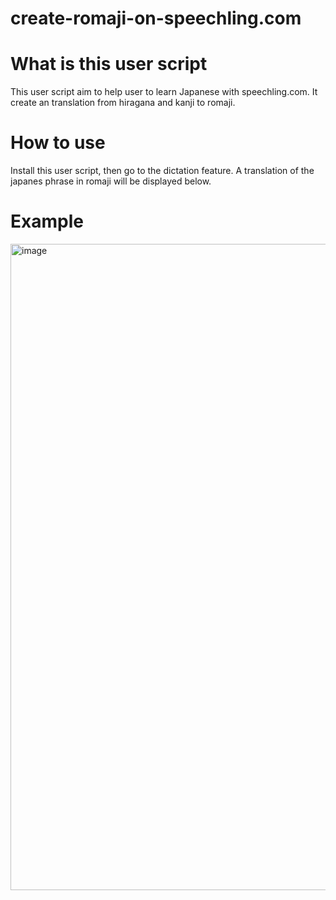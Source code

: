 # create-romaji-on-speechling.com

# What is this user script

This user script aim to help user to learn Japanese with speechling.com. It create an translation from hiragana and kanji to romaji.


# How to use

Install this user script, then go to the dictation feature. A translation of the japanes phrase in romaji will be displayed below. 

# Example
<img width="1034" alt="image" src="https://user-images.githubusercontent.com/10794555/222923131-08c87594-7368-47b2-b9bd-329cee633ea8.png">

